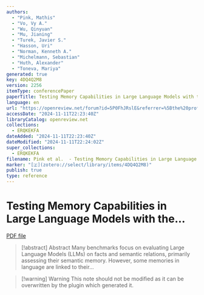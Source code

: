 ```yaml
---
authors:
  - "Pink, Mathis"
  - "Vo, Vy A."
  - "Wu, Qinyuan"
  - "Mu, Jianing"
  - "Turek, Javier S."
  - "Hasson, Uri"
  - "Norman, Kenneth A."
  - "Michelmann, Sebastian"
  - "Huth, Alexander"
  - "Toneva, Mariya"
generated: true
key: 4DQ4Q2M8
version: 2256
itemType: conferencePaper
paperTitle: Testing Memory Capabilities in Large Language Models with the...
language: en
url: "https://openreview.net/forum?id=5P0FhJRslE&referrer=%5Bthe%20profile%20of%20Kenneth%20A.%20Norman%5D(%2Fprofile%3Fid%3D~Kenneth_A._Norman2)"
accessDate: "2024-11-11T22:23:40Z"
libraryCatalog: openreview.net
collections:
  - ERQKEKFA
dateAdded: "2024-11-11T22:23:40Z"
dateModified: "2024-11-11T22:24:02Z"
super_collections:
  - ERQKEKFA
filename: Pink et al.  - Testing Memory Capabilities in Large Language Models with the....pdf
marker: "[🇿](zotero://select/library/items/4DQ4Q2M8)"
publish: true
type: reference
---
```

# Testing Memory Capabilities in Large Language Models with the...

[PDF file](/Papers/PDFs/Pink%20et%20al.%20%20-%20Testing%20Memory%20Capabilities%20in%20Large%20Language%20Models%20with%20the....pdf)

> [!abstract] Abstract
> Many benchmarks focus on evaluating Large Language Models (LLMs) on facts and semantic relations, primarily assessing their semantic memory. However, some memories in language are linked to their...

>[!warning] Warning
> This note should not be modified as it can be overwritten by the plugin which generated it.

